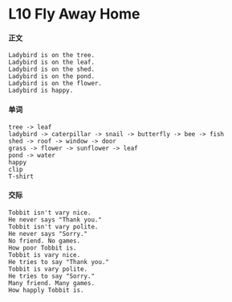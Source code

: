 # L10 Fly Away Home

#### 正文

    Ladybird is on the tree.
    Ladybird is on the leaf.
    Ladybird is on the shed.
    Ladybird is on the pond.
    Ladybird is on the flower.
    Ladybird is happy.

#### 单词

    tree -> leaf
    ladybird -> caterpillar -> snail -> butterfly -> bee -> fish
    shed -> roof -> window -> door
    grass -> flower -> sunflower -> leaf
    pond -> water
    happy
    clip
    T-shirt

#### 交际

    Tobbit isn't vary nice.
    He never says "Thank you."
    Tobbit isn't vary polite.
    He never says "Sorry."
    No friend. No games.
    How poor Tobbit is.
    Tobbit is vary nice.
    He tries to say "Thank you."
    Tobbit is vary polite.
    He tries to say "Sorry."
    Many friend. Many games.
    How happly Tobbit is.